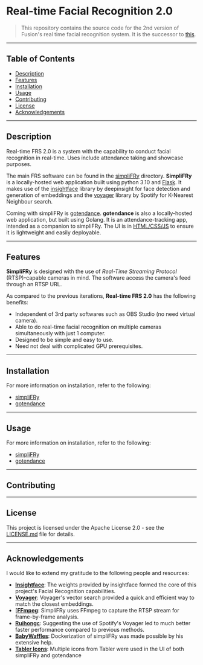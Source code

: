 # Real-time Facial Recognition 2.0

> This repository contains the source code for the 2nd version of Fusion's real time facial recognition system. It is the successor to [this](https://github.com/CJBuzz/FRS).

---

## Table of Contents

- [Description](#description)
- [Features](#features)
- [Installation](#installation)
- [Usage](#usage)
- [Contributing](#contributing)
- [License](#license)
- [Acknowledgements](#acknowledgements)

---

## Description

Real-time FRS 2.0 is a system with the capability to conduct facial recognition in real-time. Uses include attendance taking and showcase purposes.

The main FRS software can be found in the [simpliFRy](https://github.com/CJBuzz/Real-time-FRS-2.0/tree/main/simpliFRy) directory. **SimpliFRy** is a locally-hosted web application built using python 3.10 and [Flask](https://github.com/pallets/flask). It makes use of the [insightface](https://github.com/deepinsight/insightface) library by deepinsight for face detection and generation of embeddings and the [voyager](https://github.com/spotify/voyager) library by Spotify for K-Nearest Neighbour search.

Coming with simpliFRy is [gotendance](https://github.com/CJBuzz/Real-time-FRS-2.0/tree/main/gotendance). **gotendance** is also a locally-hosted web application, but built using Golang. It is an attendance-tracking app, intended as a companion to simpliFRy. The UI is in <ins>HTML/CSS/JS</ins> to ensure it is lightweight and easily deployable.

---

## Features

**SimpliFRy** is designed with the use of *Real-Time Streaming Protocol* (RTSP)-capable cameras in mind. The software access the camera's feed through an RTSP URL.

As compared to the previous iterations, **Real-time FRS 2.0** has the following benefits:

- Independent of 3rd party softwares such as OBS Studio (no need virtual camera).
- Able to do real-time facial recognition on multiple cameras simultaneously with just 1 computer.
- Designed to be simple and easy to use.
- Need not deal with complicated GPU prerequisites.

---

## Installation

For more information on installation, refer to the following:
- [simpliFRy]()
- [gotendance]()

---

## Usage

For more information on installation, refer to the following:
- [simpliFRy]()
- [gotendance]()

---

## Contributing

---

## License 

This project is licensed under the Apache License 2.0 - see the [LICENSE.md](https://github.com/CJBuzz/Real-time-FRS-2.0/blob/main/LICENSE) file for details.

---

## Acknowledgements

I would like to extend my gratitude to the following people and resources:
- [**Insightface**](https://github.com/deepinsight/insightface): The weights provided by insightface formed the core of this project's Facial Recognition capabilities.
- [**Voyager**](https://github.com/spotify/voyager): Voyager's vector search provided a quick and efficient way to match the closest embeddings.
- [[**FFmpeg**](https://www.ffmpeg.org/): SimpliFRy uses FFmpeg to capture the RTSP stream for frame-by-frame analysis.
- [**Ruihongc**](https://github.com/ruihongc): Suggesting the use of Spotify's Voyager led to much better faster performance compared to previous methods.
- [**BabyWaffles**](https://github.com/BabyWaffles): Dockerization of simpliFRy was made possible by his extensive help.
- [**Tabler Icons**](https://tabler.io/icons): Multiple icons from Tabler were used in the UI of both simpliFRy and gotendance
